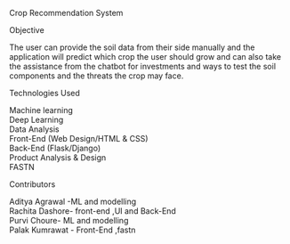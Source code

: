 Crop Recommendation System

Objective

The user can provide the soil data from their side manually and the application will predict which crop the user should grow and can also take the assistance from the chatbot for investments and ways to test the soil components and the threats the crop may face.

Technologies Used

Machine learning<br />
Deep Learning<br />
Data Analysis<br />
Front-End (Web Design/HTML & CSS)<br />
Back-End (Flask/Django)<br />
Product Analysis & Design<br />
FASTN

Contributors

Aditya Agrawal -ML and modelling<br />
Rachita Dashore- front-end ,UI and Back-End<br />
Purvi Choure- ML and modelling<br />
Palak Kumrawat - Front-End ,fastn<br />
